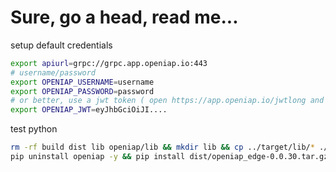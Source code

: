 # Sure, go a head, read me...
setup default credentials
```bash
export apiurl=grpc://grpc.app.openiap.io:443
# username/password
export OPENIAP_USERNAME=username
export OPENIAP_PASSWORD=password
# or better, use a jwt token ( open https://app.openiap.io/jwtlong and copy the jwt value)
export OPENIAP_JWT=eyJhbGciOiJI....
```

test python
```bash
rm -rf build dist lib openiap/lib && mkdir lib && cp ../target/lib/* ./openiap/lib && python setup.py sdist # python -m build --wheel
pip uninstall openiap -y && pip install dist/openiap_edge-0.0.30.tar.gz && python test.py
```